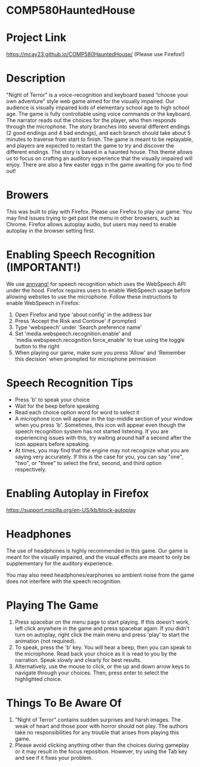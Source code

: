 # COMP580HauntedHouse

# Project Link
https://mcay23.github.io/COMP580HauntedHouse/ (Please use Firefox!)

# Description
"Night of Terror" is a voice-recognition and keyboard based “choose your own adventure” style web game aimed for the visually impaired. Our audience is visually impaired kids of elementary school age to high school age. The game is fully controllable using voice commands or the keyboard. The narrator reads out the choices for the player, who then responds through the microphone. The story branches into several different endings (2 good endings and 4 bad endings), and each branch should take about 5 minutes to traverse from start to finish. The game is meant to be replayable, and players are expected to restart the game to try and discover the different endings. The story is based in a haunted house. This theme allows us to focus on crafting an auditory experience that the visually impaired will enjoy. There are also a few easter eggs in the game awaiting for you to find out!

# Browers
This was built to play with Firefox. Please use Firefox to play our game. You may find issues trying to get past the menu in other browsers, such as Chrome. Firefox allows autoplay audio, but users may need to enable autoplay in the browser setting first.

# Enabling Speech Recognition (IMPORTANT!)
We use [annyang!](https://github.com/TalAter/annyang) for speech recognition which uses the WebSpeech API under the hood. 
Firefox requires users to enable WebSpeech usage before allowing websites to use the microphone.
Follow these instructions to enable WebSpeech in Firefox:
1. Open Firefox and type 'about:config' in the address bar
2. Press 'Accept the Risk and Continue' if prompted
3. Type 'webspeech' under 'Search preference name'
4. Set 'media.webspeech.recognition.enable' and 'media.webspeech.recognition.force_enable' to true using the toggle button to the right
5. When playing our game, make sure you press 'Allow' and 'Remember this decision' when prompted for microphone permission

# Speech Recognition Tips
- Press 'b' to speak your choice
- Wait for the beep before speaking
- Read each choice option word for word to select it
- A microphone icon will appear in the top-middle section of your window when you press 'b'. Sometimes, this icon will appear even though the speech recognition system has not started listening. If you are experiencing issues with this, try waiting around half a second after the icon appears before speaking.
- At times, you may find that the engine may not recognize what you are saying very accurately. If this is the case for you, you can say "one", "two", or "three" to select the first, second, and third option respectively.

# Enabling Autoplay in Firefox
https://support.mozilla.org/en-US/kb/block-autoplay

# Headphones
The use of headphones is highly recommended in this game. Our game is meant for the visually impaired, and the visual effects are meant to only be supplementary for the auditory experience. 

You may also need headphones/earphones so ambient noise from the game does not interfere with the speech recognition.

# Playing The Game
1. Press spacebar on the menu page to start playing. If this doesn't work, left click anywhere in the game and press spacebar again. If you didn't turn on autoplay, right click the main menu and press 'play' to start the animation (not required).
2. To speak, press the 'b' key. You will hear a beep, then you can speak to the microphone. Read back your choice as it is read to you by the narration. Speak slowly and clearly for best results. 
3. Alternatively, use the mouse to click, or the up and down arrow keys to navigate through your choices. Then, press enter to select the highlighted choice.

# Things To Be Aware Of
1. "Night of Terror" contains sudden surprises and harsh images. The weak of heart and those poor with horror should not play. The authors take no responsibilities for any trouble that arises from playing this game.
2. Please avoid clicking anything other than the choices during gameplay or it may result in the focus reposition. However, try using the Tab key and see if it fixes your problem.
